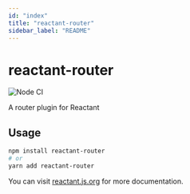 ```yaml
---
id: "index"
title: "reactant-router"
sidebar_label: "README"
---
```


# reactant-router

![Node CI](https://github.com/unadlib/reactant/workflows/Node%20CI/badge.svg)

A router plugin for Reactant

## Usage

```sh
npm install reactant-router
# or
yarn add reactant-router
```

You can visit [reactant.js.org](https://reactant.js.org/) for more documentation.
